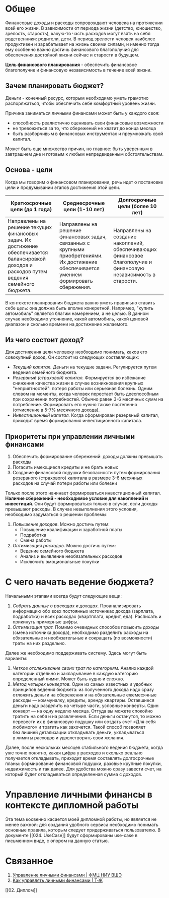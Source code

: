 # Общее
Финансовые доходы и расходы сопровождают человека на протяжении всей его жизни. В зависимости от периода жизни (детство, юношество, зрелость, старость), какую-то часть расходов могут взять на себя родственники: родители, дети. В период зрелости человек наиболее продуктивен и зарабатывает на жизнь своими силами, и именно тогда ему особенно важно достичь финансового благополучия для обеспечения достойной жизни сейчас и старости в будущем.

**Цель финансового планирования** - обеспечить финансовое благополучие и финансовую независимость в течение всей жизни.

## Зачем планировать бюджет?
Деньги - конечный ресурс, которым необходимо уметь грамотно распоряжаться, чтобы обеспечить себе комфортный уровень жизни. 

Причина заниматься личными финансами может быть у каждого своя:
- способность реалистично оценивать свои финансовые возможности
- не тревожиться за то, что сбережений не хватит до конца месяца
- быть разборчивым в финансовых инструментах и преумножать свой капитал.

Может быть еще множество причин, но главное: быть уверенным в завтрашнем дне и готовым к любым непредвиденным обстоятельствам.

## Основа - цели
Когда мы говорим о финансовом планировании, речь идет о постановке цели и продумывании этапов достижения этой цели.

| Краткосрочные цели (до 1 года)                                                                                                                 | Среднесрочные цели (1-10 лет)                                                                                                             | Долгосрочные цели (более 10 лет)                                                                                 |
| ---------------------------------------------------------------------------------------------------------------------------------------------- | ----------------------------------------------------------------------------------------------------------------------------------------- | ---------------------------------------------------------------------------------------------------------------- |
| Направлены на решение текущих финансовых задач. Их достижение обеспечивается балансировкой доходов и расходов путем ведения семейного бюджета. | Направлены на решение финансовых задач, связанных с крупными приобретениями. Их достижение обеспечивается умением формировать сбережения. | Направлены на создание накоплений, обеспечивающих финансовое благополучие и финансовую независимость в старости. |

В контексте планирования бюджета важно уметь правильно ставить себе цель: она должна быть вполне конкретной. Например, "купить автомобиль" является благим намерением, а не целью. В данном случае необходимо уточнение, какой автомобиль, какой ценовой диапазон и сколько времени на достижение желаемого.

## Из чего состоит доход?
Для достижения цели человеку необходимо понимать, каков его совокупный доход. Он состоит из следующих составляющих:
- *Текущий капитал.* Деньги на текущие задачи. Регулируется путем ведения семейного бюджета.
- *Резервный (страховой) капитал.* Формируется во избежание снижения качества жизни в случае возникновения крупных "неприятностей": потеря работы или серьезная болезнь. Одним словом на моменты, когда человек перестает быть дееспособным при сохранении потребностей. Обычно равен 3-6 месячных сумм на потребление. Формировать его нужно также постепенно (отчисление в 5-7% месячного дохода).
- *Инвестиционный капитал.* Когда сформирован резервный капитал, приходит время формирования инвестиционного капитала.

## Приоритеты при управлении личными финансами
1. Обеспечить формирование сбережений: доходы должны превышать расходы
2. Погасить имеющиеся кредиты и не брать новых
3. Создание финансовой подушки безопасности путем формирования резервного (страхового) капитала в размере 3-6 месячных расходов на случай потери работы или болезни

Только после этого начинает формироваться инвестиционный капитал. **Наличие сбережений - необходимое условие для накоплений и инвестиций**. Они будут формироваться только в случае, если доходы превышают расходы. В случае невыполнения этого условия, необходимо задуматься о решении проблемы:
1. *Повышение доходов*. Можно достичь путем:
   - Повышение квалификации и заработной платы
   - Подработка
   - Смена работы
2. *Оптимизация расходов*. Можно достичь путем:
   - Ведение семейного бюджета
   - Анализ и выявление необязательных расходов
   - Исключить эмоциональные покупки

# С чего начать ведение бюджета?
Начальными этапами всегда будут следующие вещи:
1. *Собрать данные о расходах и доходах.* Проанализировать информацию обо всех постоянных источниках дохода (зарплата, подработки) и всех расходах (квартплата, кредит, еда). Расписать и прикинуть примерные цифры.
2. *Оптимизация трат.* Помимо очевидных способов повысить доходы (смена источника дохода), необходимо разделить расходы на обязательные и необязательные и сокращать (по возможности) траты на них раздельно.

Далее же необходимо поддерживать систему. Здесь могут быть варианты:
1. *Четкое отслеживание своих трат по категориям.* Анализ каждой категории отдельно и закладывание в каждую категорию определенный лимит. Может быть нудно и сложно.
2. *Метод четырех конвертов.* Один из самых известных и удобных принципов ведения бюджета: из полученного дохода надо сразу отложить деньги на сбережения и на обязательные ежемесячные расходы — коммуналку, кредиты, аренду квартиры. Оставшиеся деньги надо разделить на четыре части, условные конверты. Один конверт — на одну неделю месяца. Оттуда вы можете спокойно тратить на себя и на развлечения. Если деньги останутся, то можно перевести их в финансовую подушку или создать счет «Для себя любимого» и тратить как захочется. Такой способ позволяет без лишней детализации откладывать деньги, укладываться в лимиты расходов и удовлетворять свои желания.

Далее, после нескольких месяцев стабильного ведения бюджета, когда уже точно понятно, какая цифра у расходов и сколько реально получается откладывать, приходит время составлять долгосрочные планы: формирование финансовой подушки, разовые крупные покупки, недвижимость и так далее. Для удобства можно сразу завести счет, на который будет откладываться определенная сумма с доходов.

# Управление личными финансы в контексте дипломной работы
Эта тема косвенно касается моей дипломной работы, но является не менее важной: для создания удобного сервиса необходимо понимать основные правила, которым следует придерживаться пользователю. В документе [[024. UseCase]] будут сформированы use-case в письменном виде, с опором на данную статью.

# Связанное
1. [Управление личными финансами | ФМЦ НИУ ВШЭ](https://www.youtube.com/watch?v=nE9IU_BEGpQ&list=PLy9SIaTVGF52XbRfBTHis4yg76PilG0uu)
2. [Как управлять личными финансами | Т-Ж](https://journal.tinkoff.ru/pro/fingram/?expanded=true)

[[02. Диплом]]